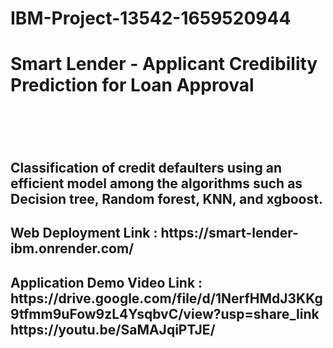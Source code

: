 # IBM-Project-13542-1659520944
<h1>Smart Lender - Applicant Credibility Prediction for Loan Approval<h1><br>
<h2>Classification of credit defaulters using an efficient model among the algorithms such as Decision tree, Random forest, KNN, and xgboost.<h2>

<h2>Web Deployment Link : https://smart-lender-ibm.onrender.com/<h2>
  
<h2>Application Demo Video Link : https://drive.google.com/file/d/1NerfHMdJ3KKg9tfmm9uFow9zL4YsqbvC/view?usp=share_link<br>https://youtu.be/SaMAJqiPTJE/<h2> 
